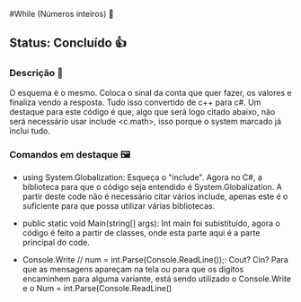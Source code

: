 #While (Números inteiros) 🔼

## Status: Concluído 👍

### Descrição 📖

O esquema é o mesmo. Coloca o sinal da conta que quer fazer, os valores e finaliza vendo a resposta. Tudo isso convertido de c++ para c#. Um destaque para este código é que, algo que será logo citado abaixo, não será necessário usar include <c.math>, isso porque o system marcado já inclui tudo.

### Comandos em destaque 🖼️

- using System.Globalization:
Esqueça o "include". Agora no C#, a biblioteca para que o código seja entendido é System.Globalization. A partir deste code não é necessário citar vários include, apenas este é o suficiente para que possa utilizar várias bibliotecas.

- public static void Main(string[] args):
Int main foi subistituído, agora o código é feito a partir de classes, onde esta parte aqui é a parte principal do code.

- Console.Write // num = int.Parse(Console.ReadLine());: 
Cout? Cin? Para que as mensagens apareçam na tela ou para que os digitos encaminhem para alguma variante, está sendo utilizado o Console.Write e o Num = int.Parse(Console.ReadLine()
